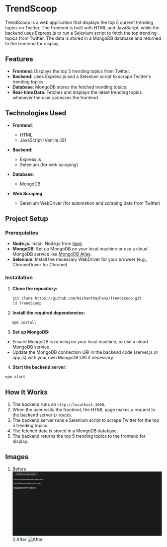 # TrendScoop

TrendScoop is a web application that displays the top 5 current trending topics on Twitter. The frontend is built with HTML and JavaScript, while the backend uses Express.js to run a Selenium script to fetch the top trending topics from Twitter. The data is stored in a MongoDB database and returned to the frontend for display.

## Features

- **Frontend**: Displays the top 5 trending topics from Twitter.
- **Backend**: Uses Express.js and a Selenium script to scrape Twitter's trending topics.
- **Database**: MongoDB stores the fetched trending topics.
- **Real-time Data**: Fetches and displays the latest trending topics whenever the user accesses the frontend.

## Technologies Used

- **Frontend**: 
  - HTML
  - JavaScript (Vanilla JS)
  
- **Backend**: 
  - Express.js
  - Selenium (for web scraping)
  
- **Database**: 
  - MongoDB
  
- **Web Scraping**: 
  - Selenium WebDriver (for automation and scraping data from Twitter)

## Project Setup

### Prerequisites

- **Node.js**: Install Node.js from [here](https://nodejs.org/).
- **MongoDB**: Set up MongoDB on your local machine or use a cloud MongoDB service like [MongoDB Atlas](https://www.mongodb.com/cloud/atlas).
- **Selenium**: Install the necessary WebDriver for your browser (e.g., ChromeDriver for Chrome).

### Installation

1. **Clone the repository:**

   ```bash
   git clone https://github.com/NishantRajhans/TrendScoop.git
   cd TrendScoop
2. **Install the required dependencies:**
```bash
   npm install
```
3. **Set up MongoDB:**
- Ensure MongoDB is running on your local machine, or use a cloud MongoDB service.
- Update the MongoDB connection URI in the backend code (server.js or app.js) with your own MongoDB URI if necessary.
4. **Start the backend server:**
```bash
npm start
```
## How It Works
1. The backend runs on `http://localhost:3000`.
2. When the user visits the frontend, the HTML page makes a request to the backend server (`/` route).
3. The backend server runs a Selenium script to scrape Twitter for the top 5 trending topics.
4. The fetched data is stored in a MongoDB database.
5. The backend returns the top 5 trending topics to the frontend for display.
## Images ##
1. Before
  ![Before](./images/Screenshot%202024-12-27%20201237.png)
2.After
  ![After](./images/Screenshot%2024-12-27%200907.png)
